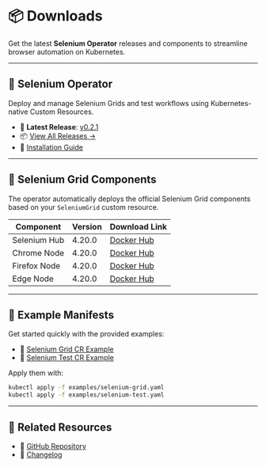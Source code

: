 
# 📦 Downloads

Get the latest **Selenium Operator** releases and components to streamline browser automation on Kubernetes.

---

## 🧠 Selenium Operator

Deploy and manage Selenium Grids and test workflows using Kubernetes-native Custom Resources.

- 🔖 **Latest Release**: [v0.2.1](https://github.com/browserbee/selenium-operator/releases/latest)
- 📦 [View All Releases →](https://github.com/browserbee/selenium-operator/releases)
- 📖 [Installation Guide](../installation/index.md)

---

## 🚀 Selenium Grid Components

The operator automatically deploys the official Selenium Grid components based on your `SeleniumGrid` custom resource.

| Component      | Version | Download Link |
|----------------|---------|----------------|
| Selenium Hub   | 4.20.0  | [Docker Hub](https://hub.docker.com/r/selenium/hub) |
| Chrome Node    | 4.20.0  | [Docker Hub](https://hub.docker.com/r/selenium/node-chrome) |
| Firefox Node   | 4.20.0  | [Docker Hub](https://hub.docker.com/r/selenium/node-firefox) |
| Edge Node      | 4.20.0  | [Docker Hub](https://hub.docker.com/r/selenium/node-edge) |

---

## 🧪 Example Manifests

Get started quickly with the provided examples:

- 🧾 [Selenium Grid CR Example](https://github.com/browserbee/browserbee-selenium-operator/blob/main/examples/selenium-grid.yaml)
- 🧾 [Selenium Test CR Example](https://github.com/browserbee/browserbee-selenium-operator/blob/main/examples/selenium-test.yaml)

Apply them with:

```bash
kubectl apply -f examples/selenium-grid.yaml
kubectl apply -f examples/selenium-test.yaml
```

---

## 🔗 Related Resources

- 🧬 [GitHub Repository](https://github.com/browserbee/browserbee-selenium-operator)
- 🧭 [Changelog](https://github.com/browserbee/browserbee-selenium-operator/releases)

```
